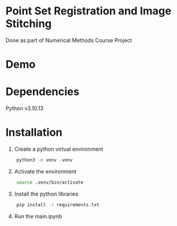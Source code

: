# Point Set Registration and Image Stitching

Done as part of Numerical Methods Course Project

# Demo

# Dependencies
Python v3.10.13


# Installation

1. Create a python virtual environment 
```bash
    python3 -m venv .venv
```

2. Activate the environment
```bash
    source .venv/bin/activate
```

3. Install the python libraries
``` bash
    pip install -r requirements.txt
```

4. Run the main.ipynb 
